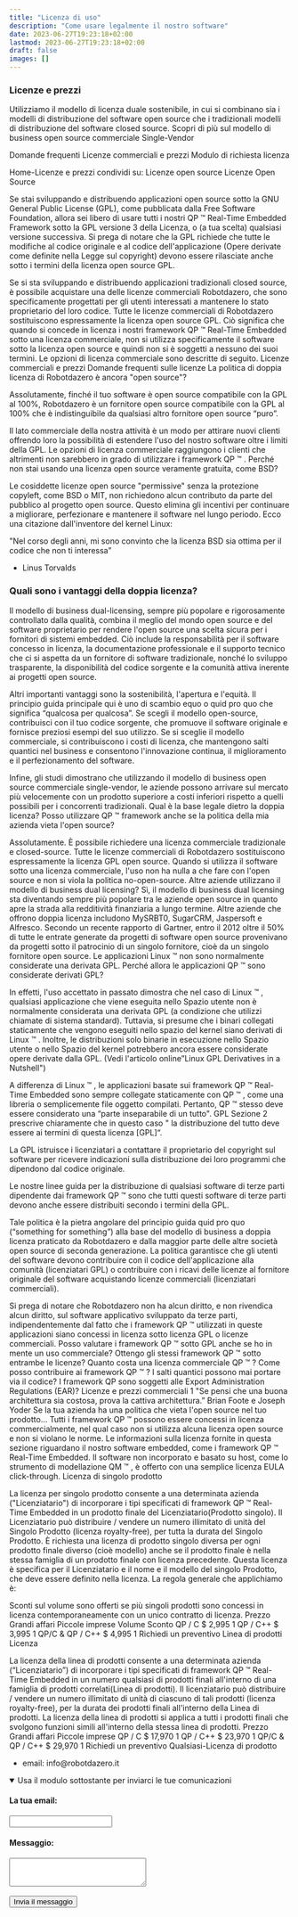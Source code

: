 ```yaml
---
title: "Licenza di uso"
description: "Come usare legalmente il nostro software"
date: 2023-06-27T19:23:18+02:00
lastmod: 2023-06-27T19:23:18+02:00
draft: false
images: []
---
```




### Licenze e prezzi
Utilizziamo il modello di licenza duale sostenibile, in cui si combinano sia i modelli di distribuzione del software open source che i tradizionali modelli di distribuzione del software closed source.
Scopri di più sul modello di business open source commerciale Single-Vendor

Domande frequenti
Licenze commerciali e prezzi
Modulo di richiesta licenza

Home-Licenze e prezzi
condividi su:
Licenze open source
Licenze Open Source

Se stai sviluppando e distribuendo applicazioni open source sotto la GNU General Public License (GPL), come pubblicata dalla Free Software Foundation, allora sei libero di usare tutti i nostri QP ™ Real-Time Embedded Framework sotto la GPL versione 3 della Licenza, o (a tua scelta) qualsiasi versione successiva. Si prega di notare che la GPL richiede che tutte le modifiche al codice originale e al codice dell'applicazione (Opere derivate come definite nella Legge sul copyright) devono essere rilasciate anche sotto i termini della licenza open source GPL.

Se si sta sviluppando e distribuendo applicazioni tradizionali closed source, è possibile acquistare una delle licenze commerciali Robotdazero, che sono specificamente progettati per gli utenti interessati a mantenere lo stato proprietario del loro codice. Tutte le licenze commerciali di Robotdazero sostituiscono espressamente la licenza open source GPL. Ciò significa che quando si concede in licenza i nostri framework QP ™ Real-Time Embedded sotto una licenza commerciale, non si utilizza specificamente il software sotto la licenza open source e quindi non si è soggetti a nessuno dei suoi termini. Le opzioni di licenza commerciale sono descritte di seguito.
Licenze commerciali e prezzi
Domande frequenti sulle licenze
La politica di doppia licenza di Robotdazero è ancora "open source"?

Assolutamente, finché il tuo software è open source compatibile con la GPL al 100%, Robotdazero è un fornitore open source compatibile con la GPL al 100% che è indistinguibile da qualsiasi altro fornitore open source “puro”.

Il lato commerciale della nostra attività è un modo per attirare nuovi clienti offrendo loro la possibilità di estendere l'uso del nostro software oltre i limiti della GPL. Le opzioni di licenza commerciale raggiungono i clienti che altrimenti non sarebbero in grado di utilizzare i framework QP ™ .
Perché non stai usando una licenza open source veramente gratuita, come BSD?

Le cosiddette licenze open source "permissive" senza la protezione copyleft, come BSD o MIT, non richiedono alcun contributo da parte del pubblico al progetto open source. Questo elimina gli incentivi per continuare a migliorare, perfezionare e mantenere il software nel lungo periodo. Ecco una citazione dall'inventore del kernel Linux:

"Nel corso degli anni, mi sono convinto che la licenza BSD sia ottima per il codice che non ti interessa”
- Linus Torvalds

### Quali sono i vantaggi della doppia licenza?

Il modello di business dual-licensing, sempre più popolare e rigorosamente controllato dalla qualità, combina il meglio del mondo open source e del software proprietario per rendere l'open source una scelta sicura per i fornitori di sistemi embedded. Ciò include la responsabilità per il software concesso in licenza, la documentazione professionale e il supporto tecnico che ci si aspetta da un fornitore di software tradizionale, nonché lo sviluppo trasparente, la disponibilità del codice sorgente e la comunità attiva inerente ai progetti open source.

Altri importanti vantaggi sono la sostenibilità, l'apertura e l'equità. Il principio guida principale qui è uno di scambio equo o quid pro quo che significa “qualcosa per qualcosa”. Se scegli il modello open-source, contribuisci con il tuo codice sorgente, che promuove il software originale e fornisce preziosi esempi del suo utilizzo. Se si sceglie il modello commerciale, si contribuiscono i costi di licenza, che mantengono salti quantici nel business e consentono l'innovazione continua, il miglioramento e il perfezionamento del software.

Infine, gli studi dimostrano che utilizzando il modello di business open source commerciale single-vendor, le aziende possono arrivare sul mercato più velocemente con un prodotto superiore a costi inferiori rispetto a quelli possibili per i concorrenti tradizionali.
Qual è la base legale dietro la doppia licenza?
Posso utilizzare QP ™ framework anche se la politica della mia azienda vieta l'open source?

Assolutamente. È possibile richiedere una licenza commerciale tradizionale e closed-source. Tutte le licenze commerciali di Robotdazero sostituiscono espressamente la licenza GPL open source. Quando si utilizza il software sotto una licenza commerciale, l'uso non ha nulla a che fare con l'open source e non si viola la politica no-open-source.
Altre aziende utilizzano il modello di business dual licensing?
Sì, il modello di business dual licensing sta diventando sempre più popolare tra le aziende open source in quanto apre la strada alla redditività finanziaria a lungo termine. Altre aziende che offrono doppia licenza includono MySRBT0, SugarCRM, Jaspersoft e Alfresco. Secondo un recente rapporto di Gartner, entro il 2012 oltre il 50% di tutte le entrate generate da progetti di software open source provenivano da progetti sotto il patrocinio di un singolo fornitore, cioè da un singolo fornitore open source.
Le applicazioni Linux ™ non sono normalmente considerate una derivata GPL. Perché allora le applicazioni QP ™ sono considerate derivati GPL?

In effetti, l'uso accettato in passato dimostra che nel caso di Linux ™ , qualsiasi applicazione che viene eseguita nello Spazio utente non è normalmente considerata una derivata GPL (a condizione che utilizzi chiamate di sistema standard). Tuttavia, si presume che i binari collegati staticamente che vengono eseguiti nello spazio del kernel siano derivati di Linux ™ . Inoltre, le distribuzioni solo binarie in esecuzione nello Spazio utente o nello Spazio del kernel potrebbero ancora essere considerate opere derivate dalla GPL. (Vedi l'articolo online”Linux GPL Derivatives in a Nutshell")

A differenza di Linux ™ , le applicazioni basate sui framework QP ™ Real-Time Embedded sono sempre collegate staticamente con QP ™ , come una libreria o semplicemente file oggetto compilati. Pertanto, QP ™ stesso deve essere considerato una “parte inseparabile di un tutto". GPL Sezione 2 prescrive chiaramente che in questo caso " la distribuzione del tutto deve essere ai termini di questa licenza [GPL]“.

La GPL istruisce i licenziatari a contattare il proprietario del copyright sul software per ricevere indicazioni sulla distribuzione dei loro programmi che dipendono dal codice originale.

Le nostre linee guida per la distribuzione di qualsiasi software di terze parti dipendente dai framework QP ™ sono che tutti questi software di terze parti devono anche essere distribuiti secondo i termini della GPL.

Tale politica è la pietra angolare del principio guida quid pro quo (“something for something”) alla base del modello di business a doppia licenza praticato da Robotdazero e dalla maggior parte delle altre società open source di seconda generazione. La politica garantisce che gli utenti del software devono contribuire con il codice dell'applicazione alla comunità (licenziatari GPL) o contribuire con i ricavi delle licenze al fornitore originale del software acquistando licenze commerciali (licenziatari commerciali).

Si prega di notare che Robotdazero non ha alcun diritto, e non rivendica alcun diritto, sul software applicativo sviluppato da terze parti, indipendentemente dal fatto che i framework QP ™ utilizzati in queste applicazioni siano concessi in licenza sotto licenza GPL o licenze commerciali.
Posso valutare i framework QP ™ sotto GPL anche se ho in mente un uso commerciale?
Ottengo gli stessi framework QP ™ sotto entrambe le licenze?
Quanto costa una licenza commerciale QP ™ ?
Come posso contribuire ai framework QP ™ ?
I salti quantici possono mai portare via il codice?
I framework QP sono soggetti alle Export Administration Regulations (EAR)?
Licenze e prezzi commerciali 1
"Se pensi che una buona architettura sia costosa, prova la cattiva architettura.”
Brian Foote e Joseph Yoder
Se la tua azienda ha una politica che vieta l'open source nel tuo prodotto... Tutti i framework QP ™ possono essere concessi in licenza commercialmente, nel qual caso non si utilizza alcuna licenza open source e non si violano le norme.
Le informazioni sulla licenza fornite in questa sezione riguardano il nostro software embedded, come i framework QP ™ Real-Time Embedded. Il software non incorporato e basato su host, come lo strumento di modellazione QM ™ , è offerto con una semplice licenza EULA click-through.
Licenza di singolo prodotto

La licenza per singolo prodotto consente a una determinata azienda ("Licenziatario") di incorporare i tipi specificati di framework QP ™ Real-Time Embedded in un prodotto finale del Licenziatario(Prodotto singolo). Il Licenziatario può distribuire / vendere un numero illimitato di unità del Singolo Prodotto (licenza royalty-free), per tutta la durata del Singolo Prodotto. È richiesta una licenza di prodotto singolo diversa per ogni prodotto finale diverso (cioè modello) anche se il prodotto finale è nella stessa famiglia di un prodotto finale con licenza precedente. Questa licenza è specifica per il Licenziatario e il nome e il modello del singolo Prodotto, che deve essere definito nella licenza. La regola generale che applichiamo è:

Sconti sul volume sono offerti se più singoli prodotti sono concessi in licenza contemporaneamente con un unico contratto di licenza.
Prezzo
Grandi affari
Piccole imprese
Volume
Sconto
QP / C $ 2,995 1
QP / C++ $ 3,995 1
QP/C & QP / C++ $ 4,995 1
Richiedi un preventivo
Linea di prodotti Licenza

La licenza della linea di prodotti consente a una determinata azienda (“Licenziatario”) di incorporare i tipi specificati di framework QP ™ Real-Time Embedded in un numero qualsiasi di prodotti finali all'interno di una famiglia di prodotti correlati(Linea di prodotti). Il licenziatario può distribuire / vendere un numero illimitato di unità di ciascuno di tali prodotti (licenza royalty-free), per la durata dei prodotti finali all'interno della Linea di prodotti. La licenza della linea di prodotti si applica a tutti i prodotti finali che svolgono funzioni simili all'interno della stessa linea di prodotti.
Prezzo
Grandi affari
Piccole imprese
QP / C $ 17,970 1
QP / C++ $ 23,970 1
QP/C & QP / C++ $ 29,970 1
Richiedi un preventivo
Qualsiasi-Licenza di prodotto


<ul>
<li>email: info@robotdazero.it</li>
</ul>

<details open="">
  <summary>Usa il modulo sottostante per inviarci le tue comunicazioni </summary>

<form action="https://formspree.io/f/xyybpbln" method="POST">
<input type="hidden" name="_language" value="it"/>
  <label>
    <h4>La tua email:</h4>
    <input type="email" name="email">
  </label>
  <br>
  <label>
    <h4>Messaggio:</h4>
    <textarea cols="28" rows="3"  name="message"></textarea>
  </label>
  <br>
  <br>
  <button class="btn btn-primary btn-lg px-4 mb-2" type="submit">Invia il messaggio</button>
</form>

</details>
